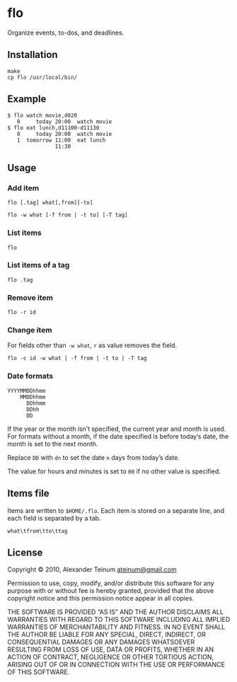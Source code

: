 # flo

Organize events, to-dos, and deadlines.

## Installation

    make
    cp flo /usr/local/bin/

## Example

    $ flo watch movie,d020
       0     today 20:00  watch movie
    $ flo eat lunch,d11100-d11130
       0     today 20:00  watch movie
       1  tomorrow 11:00  eat lunch
                   11:30

## Usage

### Add item

    flo [.tag] what[,from][-to]

    flo -w what [-f from | -t to] [-T tag]

### List items

    flo

### List items of a tag

    flo .tag

### Remove item

    flo -r id

### Change item

For fields other than `-w what`, `r` as value removes the field.

    flo -c id -w what | -f from | -t to | -T tag

### Date formats

    YYYYMMDDhhmm
        MMDDhhmm
          DDhhmm
          DDhh
          DD

If the year or the month isn’t specified, the current year and month is used.
For formats without a month, if the date specified is before today’s date, the
month is set to the next month.

Replace `DD` with `dn` to set the date `n` days from today’s date.

The value for hours and minutes is set to `00` if no other value is specified.

## Items file

Items are written to `$HOME/.flo`. Each item is stored on a separate line, and
each field is separated by a tab.

    what\tfrom\tto\ttag

## License

Copyright © 2010, Alexander Teinum <ateinum@gmail.com>

Permission to use, copy, modify, and/or distribute this software for any purpose
with or without fee is hereby granted, provided that the above copyright notice
and this permission notice appear in all copies.

THE SOFTWARE IS PROVIDED “AS IS” AND THE AUTHOR DISCLAIMS ALL WARRANTIES WITH
REGARD TO THIS SOFTWARE INCLUDING ALL IMPLIED WARRANTIES OF MERCHANTABILITY AND
FITNESS. IN NO EVENT SHALL THE AUTHOR BE LIABLE FOR ANY SPECIAL, DIRECT,
INDIRECT, OR CONSEQUENTIAL DAMAGES OR ANY DAMAGES WHATSOEVER RESULTING FROM LOSS
OF USE, DATA OR PROFITS, WHETHER IN AN ACTION OF CONTRACT, NEGLIGENCE OR OTHER
TORTIOUS ACTION, ARISING OUT OF OR IN CONNECTION WITH THE USE OR PERFORMANCE OF
THIS SOFTWARE.

